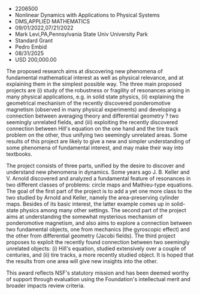 
* 2206500
* Nonlinear Dynamics with Applications to Physical Systems
* DMS,APPLIED MATHEMATICS
* 09/01/2022,07/21/2022
* Mark Levi,PA,Pennsylvania State Univ University Park
* Standard Grant
* Pedro Embid
* 08/31/2025
* USD 200,000.00

The proposed research aims at discovering new phenomena of fundamental
mathematical interest as well as physical relevance, and at explaining them in
the simplest possible way. The three main proposed projects are (i) study of the
robustness or fragility of resonances arising in many physical applications,
e.g. in solid state physics, (ii) explaining the geometrical mechanism of the
recently discovered ponderomotive magnetism (observed in many physical
experiments) and developing a connection between averaging theory and
differential geometry ? two seemingly unrelated fields, and (iii) exploiting the
recently discovered connection between Hill's equation on the one hand and the
tire track problem on the other, thus unifying two seemingly unrelated areas.
Some results of this project are likely to give a new and simpler understanding
of some phenomena of fundamental interest, and may make their way into
textbooks.

The project consists of three parts, unified by the desire to discover and
understand new phenomena in dynamics. Some years ago J. B. Keller and V. Arnold
discovered and analyzed a fundamental feature of resonances in two different
classes of problems: circle maps and Mathieu-type equations. The goal of the
first part of the project is to add a yet one more class to the two studied by
Arnold and Keller, namely the area-preserving cylinder maps. Besides of its
basic interest, the latter example comes up in solid-state physics among many
other settings. The second part of the project aims at understanding the
somewhat mysterious mechanism of ponderomotive magnetism, and also aims to
explore a connection between two fundamental objects, one from mechanics (the
gyroscopic effect) and the other from differential geometry (Jacobi fields). The
third project proposes to exploit the recently found connection between two
seemingly unrelated objects: (i) Hill's equation, studied extensively over a
couple of centuries, and (ii) tire tracks, a more recently studied object. It is
hoped that the results from one area will give new insights into the other.

This award reflects NSF's statutory mission and has been deemed worthy of
support through evaluation using the Foundation's intellectual merit and broader
impacts review criteria.
